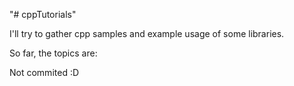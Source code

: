 "# cppTutorials" 

I'll try to gather cpp samples and example usage of some libraries.

So far, the topics are:

Not commited :D